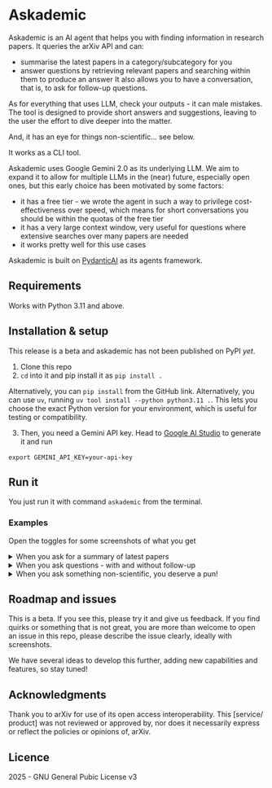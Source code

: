 # Askademic

Askademic is an AI agent that helps you with finding information in research papers. It queries the arXiv API and can:
* summarise the latest papers in a category/subcategory for you
* answer questions by retrieving relevant papers and searching within them to produce an answer
It also allows you to have a conversation, that is, to ask for follow-up questions.

As for everything that uses LLM, check your outputs - it can male mistakes. The tool is designed to provide short answers and suggestions, leaving to the user the effort to dive deeper into the matter.

And, it has an eye for things non-scientific... see below.

It works as a CLI tool.

Askademic uses Google Gemini 2.0 as its underlying LLM. We aim to expand it to allow for multiple LLMs in the (near) future, especially open ones, but this early choice has been motivated by some factors:
* it has a free tier - we wrote the agent in such a way to privilege cost-effectiveness over speed, which means for short conversations you should be within the quotas of the free tier
* it has a very large context window, very useful for questions where extensive searches over many papers are needed
* it works pretty well for this use cases

Askademic is built on [PydanticAI](https://ai.pydantic.dev/) as its agents framework.

## Requirements

Works with Python 3.11 and above.

## Installation & setup

This release is a beta and askademic has not been published on PyPI _yet_.

1. Clone this repo
2. `cd` into it and pip install it as `pip install .`

  Alternatively, you can `pip install` from the GitHub link.
  Alternatively, you can use `uv`, running `uv tool install --python python3.11 .`. This lets you choose the exact Python version for your environment, which is useful for testing or compatibility.

3. Then, you need a Gemini API key. Head to [Google AI Studio](https://aistudio.google.com/app/apikey) to generate it and run

```
export GEMINI_API_KEY=your-api-key
```

## Run it

You just run it with command `askademic` from the terminal.

### Examples

Open the toggles for some screenshots of what you get

<details>
<summary>When you ask for a summary of latest papers</summary>

![example of summary1](assets/summary1.png)

![example of summary2](assets/summary2.png)

</details>

<details>
<summary>When you ask questions - with and without follow-up</summary>

![example of question1](assets/question1.png)

![example of question2](assets/question2.png)

![example of question3](assets/question3_and_convo.png)
</details>

<details>
<summary>When you ask something non-scientific, you deserve a pun!</summary>

![example of question1](assets/pun.png)
</details>

## Roadmap and issues

This is a beta. If you see this, please try it and give us feedback. If you find quirks or something that is not great, you are more than welcome to open an issue in this repo, please describe the issue clearly, ideally with screenshots.

We have several ideas to develop this further, adding new capabilities and features, so stay tuned!

## Acknowledgments

Thank you to arXiv for use of its open access interoperability. This [service/ product] was not reviewed or approved by, nor does it necessarily express or reflect the policies or opinions of, arXiv.

## Licence

2025 - GNU General Pubic License v3
